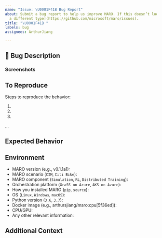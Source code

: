 ```yaml
---
name: "Issue: \U0001F41B Bug Report"
about: Submit a bug report to help us improve MARO. If this doesn’t look right, [choose
  a different type](https://github.com/microsoft/maro/issues).
title: "\U0001F41B "
labels: bug
assignees: ArthurJiang

---
```


## 🐛 Bug Description

<!--A clear and concise description of what the problem is.-->

### Screenshots

<!--If applicable, add screenshots to help explain your problem.-->

## To Reproduce

Steps to reproduce the behavior:

1.
2.
3.
...

<!-- If you have a code sample, error messages or stack traces, please provide it here as well. -->

## Expected Behavior

<!--A clear and concise description of what you expected to happen.-->

## Environment

- MARO version (e.g., v0.1.1a1):
- MARO scenario (`CIM`, `Citi Bike`):
- MARO component (`Simulation`, `RL`, `Distributed Training`):
- Orchestration platform (`GraSS on Azure`, `AKS on Azure`):
- How you installed MARO (`pip`, `source`):
- OS (`Linux`, `Windows`, `macOS`):
- Python version (`3.6`, `3.7`):
- Docker image (e.g., arthursjiang/maro:cpu[5f36ed]):
- CPU/GPU:
- Any other relevant information:

## Additional Context

<!--Add any other context about the problem here.-->
